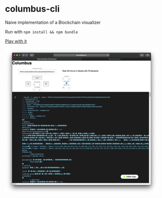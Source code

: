 # columbus-cli
 Naive implementation of a Blockchain visualizer


Run with `npm install && npm bundle`

[Play with it](https://wookiee.ch/columbus/)

<div align="center">
    <img src="docs/preview.png">
</div>
